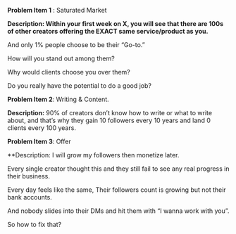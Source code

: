 **Problem Item 1** : Saturated Market

**Description: Within your first week on X, you will see that there are 100s of other creators offering the EXACT same service/product as you.**

And only 1% people choose to be their “Go-to.”

How will you stand out among them?

Why would clients choose you over them?

Do you really have the potential to do a good job?

**Problem Item 2**: Writing & Content.

**Description:** 90% of creators don’t know how to write or what to write about, and that’s why they gain 10 followers every 10 years and land 0 clients every 100 years.

**Problem Item 3**: Offer

\*\*Description: I will grow my followers then monetize later.

Every single creator thought this and they still fail to see any real progress in their business.

Every day feels like the same, Their followers count is growing but not their bank accounts.

And nobody slides into their DMs and hit them with “I wanna work with you”.

So how to fix that?
